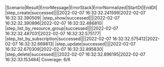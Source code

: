 |Scenario|Result|ErrorMessage|ErrorStack|ErrorNormalized|StartDt|EndDt|
|step_create|successed||||2022-02-07 16:32:32.241599|2022-02-07 16:32:32.390509|
|step_show|successed||||2022-02-07 16:32:32.390896|2022-02-07 16:32:32.486810|
|step_list_by_resource_group|successed||||2022-02-07 16:32:32.487031|2022-02-07 16:32:32.575177|
|step_list_by_subscription|successed||||2022-02-07 16:32:32.575412|2022-02-07 16:32:32.669813|
|step_update|successed||||2022-02-07 16:32:32.670309|2022-02-07 16:32:32.895830|
|step_delete|successed||||2022-02-07 16:32:32.896195|2022-02-07 16:32:33.153484|
Coverage: 6/6
